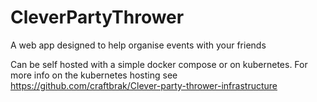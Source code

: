 # CleverPartyThrower

A web app designed to help organise events with your friends

Can be self hosted with a simple docker compose or on kubernetes.
For more info on the kubernetes hosting see https://github.com/craftbrak/Clever-party-thrower-infrastructure